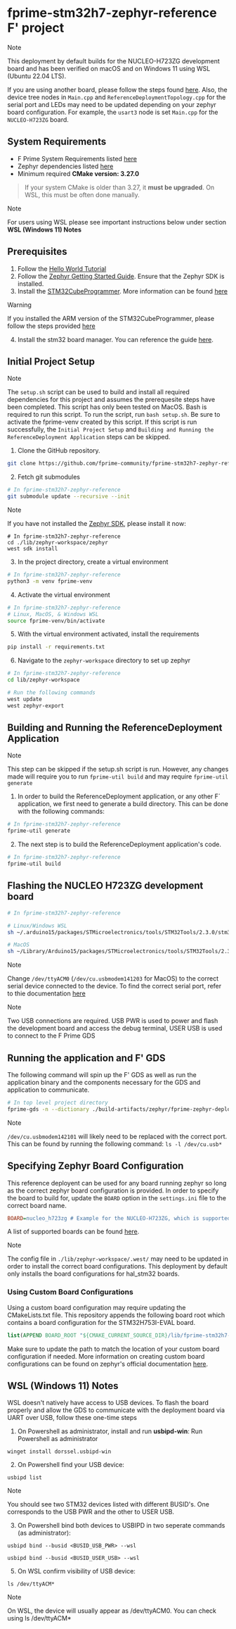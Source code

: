 # fprime-stm32h7-zephyr-reference F' project
> [!Note]
> This deployment by default builds for the NUCLEO-H723ZG development board and has been verified on macOS and on Windows 11 using WSL (Ubuntu 22.04 LTS). 
> 
> If you are using another board, please follow the steps found [here](#specifying-zephyr-board-configuration). Also, the device tree nodes in `Main.cpp` and `ReferenceDeploymentTopology.cpp` for the serial port and LEDs may need to be updated depending on your zephyr board configuration. For example, the `usart3` node is set `Main.cpp` for the `NUCLEO-H723ZG` board.

## System Requirements

- F Prime System Requirements listed [here](https://fprime.jpl.nasa.gov/latest/docs/getting-started/installing-fprime/#system-requirements)
- Zephyr dependencies listed [here](https://docs.zephyrproject.org/latest/develop/getting_started/index.html)
- Minimum required **CMake version: 3.27.0**

> If your system CMake is older than 3.27, it **must be upgraded**. On WSL, this must be often done manually.

>[!Note]
> For users using WSL please see important instructions below under section **WSL (Windows 11) Notes**

## Prerequisites
1. Follow the [Hello World Tutorial](https://fprime.jpl.nasa.gov/latest/tutorials-hello-world/docs/hello-world/)
2. Follow the [Zephyr Getting Started Guide](https://docs.zephyrproject.org/latest/develop/getting_started/index.html). Ensure that the Zephyr SDK is installed.
3. Install the [STM32CubeProgrammer](https://www.st.com/en/development-tools/stm32cubeprog.html`). More information can be found [here](https://github.com/stm32duino/Arduino_Core_STM32/wiki/Upload-methods)

> [!Warning]
> If you installed the ARM version of the STM32CubeProgrammer, please follow the steps provided [here](./docs/Arduino-STM32CubeProgrammer-Arm-Issue.md)

4. Install the stm32 board manager. You can reference the guide [here](https://github.com/fprime-community/fprime-arduino/blob/main/docs/arduino-cli-install.md).


## Initial Project Setup

> [!NOTE]
> The `setup.sh` script can be used to build and install all required dependencies for this project and assumes the prerequesite steps have been completed. This script has only been tested on MacOS. Bash is required to run this script. To run the script, run `bash setup.sh`. Be sure to activate the fprime-venv created by this script. If this script is run successfully, the `Initial Project Setup` and `Building and Running the ReferenceDeployment Application` steps can be skipped.

<!-- TODO: UPDATE REPO NAME -->
1. Clone the GitHub repository.
```sh
git clone https://github.com/fprime-community/fprime-stm32h7-zephyr-reference.git
```

2. Fetch git submodules
```sh
# In fprime-stm32h7-zephyr-reference
git submodule update --recursive --init
```

> [!NOTE]
> If you have not installed the [Zephyr SDK](https://docs.zephyrproject.org/latest/develop/toolchains/zephyr_sdk.html#toolchain-zephyr-sdk), please install it now:
> ```shell
> # In fprime-stm32h7-zephyr-reference
> cd ./lib/zephyr-workspace/zephyr
> west sdk install
> ```

3. In the project directory, create a virtual environment
```sh
# In fprime-stm32h7-zephyr-reference
python3 -m venv fprime-venv
```

4. Activate the virtual environment
```sh
# In fprime-stm32h7-zephyr-reference
# Linux, MacOS, & Windows WSL
source fprime-venv/bin/activate
```

5. With the virtual environment activated, install the requirements
```sh
pip install -r requirements.txt
```

6. Navigate to the `zephyr-workspace` directory to set up zephyr
```sh
# In fprime-stm32h7-zephyr-reference
cd lib/zephyr-workspace

# Run the following commands
west update
west zephyr-export
```

## Building and Running the ReferenceDeployment Application
> [!Note]
> This step can be skipped if the setup.sh script is run. However, any changes made will require you to run `fprime-util build` and may require `fprime-util generate`

1. In order to build the ReferenceDeployment application, or any other F´ application, we first need to generate a build directory. This can be done with the following commands:

```sh
# In fprime-stm32h7-zephyr-reference
fprime-util generate
```

2. The next step is to build the ReferenceDeployment application's code.
```sh
# In fprime-stm32h7-zephyr-reference
fprime-util build
```

## Flashing the NUCLEO H723ZG development board
```sh
# In fprime-stm32h7-zephyr-reference

# Linux/Windows WSL
sh ~/.arduino15/packages/STMicroelectronics/tools/STM32Tools/2.3.0/stm32CubeProg.sh -i swd -f build-fprime-automatic-zephyr/zephyr/zephyr.hex -c /dev/ttyACM0

# MacOS
sh ~/Library/Arduino15/packages/STMicroelectronics/tools/STM32Tools/2.3.0/stm32CubeProg.sh -i swd -f build-fprime-automatic-zephyr/zephyr/zephyr.hex -c /dev/cu.usbmodem142203 
```

> [!Note]
> Change `/dev/ttyACM0` (`/dev/cu.usbmodem141203` for MacOS) to the correct serial device connected to the device. To find the correct serial port, refer to thie documentation [here](https://github.com/ngcp-project/gcs-infrastructure/blob/d34eeba4eb547a5174d291a64b36eaa8c11369c8/Communication/XBee/docs/serial_port.md)

> [!Note]
> Two USB connections are required. USB PWR is used to power and flash the development board and access the debug terminal, USER USB is used to connect to the F Prime GDS

## Running the application and F' GDS

The following command will spin up the F' GDS as well as run the application binary and the components necessary for the GDS and application to communicate.

```sh
# In top level project directory
fprime-gds -n --dictionary ./build-artifacts/zephyr/fprime-zephyr-deployment/dict/ReferenceDeploymentTopologyDictionary.json --communication-selection uart --uart-device /dev/cu.usbmodem142101 --uart-baud 115200 
```

> [!Note]
> `/dev/cu.usbmodem142101` will likely need to be replaced with the correct port. This can be found by running the following command: `ls -l /dev/cu.usb*`

## Specifying Zephyr Board Configuration
This reference deployent can be used for any board running zephyr so long as the correct zephyr board configuration is provided. In order to specify the board to build for, update the `BOARD` option in the `settings.ini` file to the correct board name.


```ini
BOARD=nucleo_h723zg # Example for the NUCLEO-H723ZG, which is supported by zephyr
```

A list of supported boards can be found [here](https://docs.zephyrproject.org/latest/boards/index.html#).

> [!NOTE]
> The config file in `./lib/zephyr-workspace/.west/` may need to be updated in order to install the correct board configurations. This deployment by default only installs the board configurations for hal_stm32 boards.

### Using Custom Board Configurations
Using a custom board configuration may require updating the CMakeLists.txt file. This repository appends the following board root which contains a board configuration for the STM32H753I-EVAL board.

```cmake
list(APPEND BOARD_ROOT "${CMAKE_CURRENT_SOURCE_DIR}/lib/fprime-stm32h7-zephyr")
```

Make sure to update the path to match the location of your custom board configuration if needed. More information on creating custom board configurations can be found on zephyr's official documentation [here](https://docs.zephyrproject.org/latest/hardware/porting/board_porting.html).

## WSL (Windows 11) Notes
WSL doesn't natively have access to USB devices. To flash the board properly and allow the GDS to communicate with the deployment board via UART over USB, follow these one-time steps

1. On Powershell as administrator, install and run **usbipd-win**: 
Run Powershell as administrator 
```
winget install dorssel.usbipd-win 
```

2. On Powershell find your USB device:
```
usbipd list
```
> [!Note]
> You should see two STM32 devices listed with different BUSID's. One corresponds to the USB PWR and the other to USER USB.

3. On Powershell bind both devices to USBIPD in two seperate commands (as administrator):
```
usbipd bind --busid <BUSID_USB_PWR> --wsl
```

```
usbipd bind --busid <BUSID_USER_USB> --wsl
```

5. On WSL confirm visibility of USB device:
```
ls /dev/ttyACM*
```
> [!Note]
> On WSL, the device will usually appear as /dev/ttyACM0. You can check using ls /dev/ttyACM*
